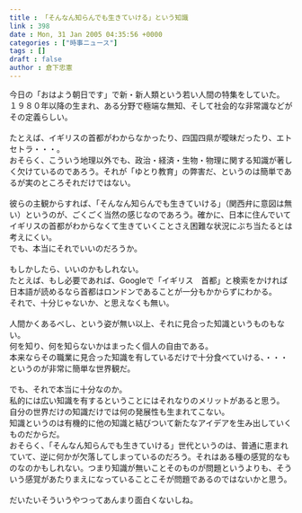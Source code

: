 ```yaml
---
title : 「そんなん知らんでも生きていける」という知識
link : 398
date : Mon, 31 Jan 2005 04:35:56 +0000
categories : ["時事ニュース"]
tags : []
draft : false
author : 倉下忠憲
---
```


今日の「おはよう朝日です」で新・新人類という若い人間の特集をしていた。<BR>１９８０年以降の生まれ、ある分野で極端な無知、そして社会的な非常識などがその定義らしい。<BR><BR>たとえば、イギリスの首都がわからなかったり、四国四県が曖昧だったり、エトセトラ・・・。<BR>おそらく、こういう地理以外でも、政治・経済・生物・物理に関する知識が著しく欠けているのであろう。それが「ゆとり教育」の弊害だ、というのは簡単であるが実のところそれだけではない。<BR><BR>彼らの主観からすれば、「そんなん知らんでも生きていける」（関西弁に意図は無い）というのが、ごくごく当然の感じなのであろう。確かに、日本に住んでいてイギリスの首都がわからなくて生きていくことさえ困難な状況にぶち当たるとは考えにくい。<BR>でも、本当にそれでいいのだろうか。<BR><BR>もしかしたら、いいのかもしれない。<BR>たとえば、もし必要であれば、Googleで「イギリス　首都」と検索をかければ日本語が読めるなら首都はロンドンであることが一分もかからずにわかる。<BR>それで、十分じゃないか、と思えなくも無い。<BR><BR>人間かくあるべし、という姿が無い以上、それに見合った知識というものもない。<BR>何を知り、何を知らないかはまったく個人の自由である。<BR>本来ならその職業に見合った知識を有しているだけで十分食べていける、・・・というのが非常に簡単な世界観だ。<BR><BR>でも、それで本当に十分なのか。<BR>私的には広い知識を有するということにはそれなりのメリットがあると思う。<BR>自分の世界だけの知識だけでは何の発展性も生まれてこない。<BR>知識というのは有機的に他の知識と結びついて新たなアイデアを生み出していくものだからだ。<BR>おそらく、「そんなん知らんでも生きていける」世代というのは、普通に恵まれていて、逆に何かが欠落してしまっているのだろう。それはある種の感覚的なものなのかもしれない。つまり知識が無いことそのものが問題というよりも、そういう感覚があたりまえになっていることこそが問題であるのではないかと思う。<BR><BR>だいたいそういうやつってあんまり面白くないしね。<BR><br><br>
